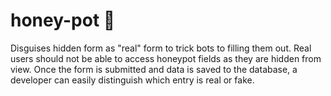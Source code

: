 # honey-pot 🍯

Disguises hidden form as "real" form to trick bots to filling them out. Real users should not be able to access honeypot fields as they are hidden from view. Once the form is submitted and data is saved to the database, a developer can easily distinguish which entry is real or fake.
